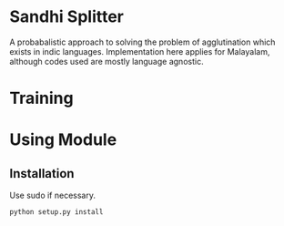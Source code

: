Sandhi Splitter
===
A probabalistic approach to solving the problem of agglutination which
exists in indic languages. Implementation here applies for Malayalam,
although codes used are mostly language agnostic.

# Training

# Using Module
## Installation
Use sudo if necessary.
```python
python setup.py install
```


